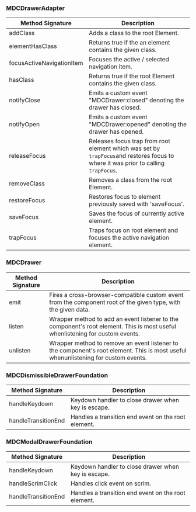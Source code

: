 ### MDCDrawerAdapter

Method Signature | Description 
 --- | --- 
addClass | Adds a class to the root Element. 
elementHasClass | Returns true if the an element contains the given class. 
focusActiveNavigationItem | Focuses the active / selected navigation item. 
hasClass | Returns true if the root Element contains the given class. 
notifyClose | Emits a custom event "MDCDrawer:closed" denoting the drawer has closed. 
notifyOpen | Emits a custom event "MDCDrawer:opened" denoting the drawer has opened. 
releaseFocus | Releases focus trap from root element which was set by `trapFocus`and restores focus to where it was prior to calling `trapFocus`. 
removeClass | Removes a class from the root Element. 
restoreFocus | Restores focus to element previously saved with 'saveFocus'. 
saveFocus | Saves the focus of currently active element. 
trapFocus | Traps focus on root element and focuses the active navigation element. 

### MDCDrawer

Method Signature | Description 
 --- | --- 
emit | Fires a cross-browser-compatible custom event from the component root of the given type, with the given data. 
listen | Wrapper method to add an event listener to the component's root element. This is most useful whenlistening for custom events. 
unlisten | Wrapper method to remove an event listener to the component's root element. This is most useful whenunlistening for custom events. 

### MDCDismissibleDrawerFoundation

Method Signature | Description 
 --- | --- 
handleKeydown | Keydown handler to close drawer when key is escape. 
handleTransitionEnd | Handles a transition end event on the root element. 

### MDCModalDrawerFoundation

Method Signature | Description 
 --- | --- 
handleKeydown | Keydown handler to close drawer when key is escape. 
handleScrimClick | Handles click event on scrim. 
handleTransitionEnd | Handles a transition end event on the root element. 
